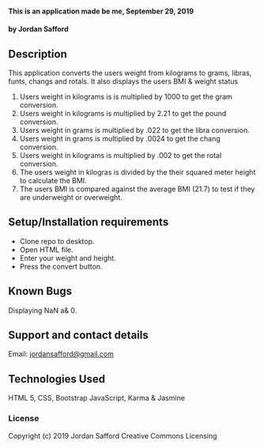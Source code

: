 #### This is an application made be me, September 29, 2019
#### by Jordan Safford

## Description

This application converts the users weight from kilograms to grams, libras, funts, changs and rotals. It also displays the users BMI & weight status

1. Users weight in kilograms is is multiplied by 1000 to get the gram conversion.
2. Users weight in kilograms is multiplied by 2.21 to get the pound conversion.
3. Users weight in grams is multiplied by .022 to get the libra conversion.
4. Users weight in grams is multiplied by .0024 to get the chang conversion.
5.  Users weight in kilograms is multiplied by .002 to get the rotal conversion.
6. The users weight in kilogras is divided by the their squared meter height to calculate the BMI.
7. The users BMI is compared against the average BMI (21.7) to test if they are underweight or overweight.

## Setup/Installation requirements

* Clone repo to desktop.
* Open HTML file.
* Enter your weight and height.
* Press the convert button.

## Known Bugs

Displaying NaN a& 0.

## Support and contact details

Email: jordansafford@gmail.com

## Technologies Used

HTML 5, CSS, Bootstrap  JavaScript, Karma & Jasmine

### License


Copyright (c) 2019 Jordan Safford Creative Commons Licensing
